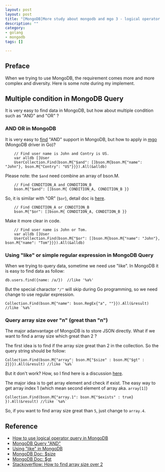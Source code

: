 ```yaml
---
layout: post
layout: post
title: "[MongoDB]More study about mongodb and mgo 3 - logical operator and like "
description: ""
category: 
- golang
- mongodb
tags: []

---
```




## Preface

When we trying to use MongoDB, the requirement comes more and more complex and diversity. Here is some note during my implement.

## Multiple condition in MongoDB Query

It is very easy to find data in MongoDB, but how about multiple condition such as "AND" and "OR" ?


### AND OR in MongoDB

It is very easy to [find](http://docs.mongodb.org/manual/reference/operator/query/and/) "AND" support in MongoDB, but how to apply in [mgo](https://labix.org/mgo) (MongoDB driver in Go)?

        // Find user name is John and Contry is US.
        var alldb []User
        UserCollection.Find(bson.M{"$and": []bson.M{bson.M{"name": "John"}, bson.M{"Contry": "US"}}}).All(&alldb)

Please note: the `$and` need combine an array of bson.M.

        // Find CONDITION_A and CONDITION_B
        bson.M{"$and": []bson.M{ CONDITION_A, CONDITION_B }}

So, it is similar with "OR" (`$or`), detail doc is [here](http://docs.mongodb.org/manual/reference/operator/query/or/).

        // Find CONDITION_A or CONDITION_B
        bson.M{"$or": []bson.M{ CONDITION_A, CONDITION_B }}

Make it more clear in code.

        // Find user name is John or Tom.
        var alldb []User
        UserCollection.Find(bson.M{"$or": []bson.M{bson.M{"name": "John"}, bson.M{"name": "Tom"}}}).All(&alldb)


### Using "like" or simple regular expression in MongoDB Query

When we trying to query data, sometime we need use "like". In MongoDB it is easy to find data as follow:

    db.users.find({name: /a/})  //like '%a%'

But the special charactor `"/"` will skip during Go programming, so we need change to use regular expression.

    Collection.Find(bson.M{"name": bson.RegEx{"a", ""}}).All(&result) //like `%a%`

###  Query array size over "n" (great than "n")

The major adanvantage of MongoDB is to store JSON directly. What if we want to find a array size which great than 2 ?

The first idea is to find if the array size great than 2 in the collection.
So the query string should be follow:

    Collection.Find(bson.M{"array": bson.M{"$size" : bson.M{"$gt" : 2}}}).All(&result) //like `%a%`

But it don't work? How, so I find here is a discussion [here](http://stackoverflow.com/questions/7811163/in-mongodb-how-do-i-find-documents-where-array-size-is-greater-than-1).

The major idea is to get array element and check if exist. The easy way to get array index 1 (which mean second element of array aka. `array[1]`)

    Collection.Find(bson.M{"array.1": bson.M{"$exists" : true} }).All(&result) //like `%a%`


So, if you want to find array size great than `5`, just change to `array.4`.    


## Reference

- [How to use logical operator query in MongoDB](http://stackoverflow.com/questions/26932298/mongodb-in-go-golang-with-mgo-how-to-use-logical-operators-to-query)
- [MongoDB Query "AND"](http://docs.mongodb.org/manual/reference/operator/query/and/)
- [Using "like" in MongoDB](http://stackoverflow.com/questions/3305561/how-to-query-mongodb-with-like)
- [MongoDB Doc: $size](http://docs.mongodb.org/manual/reference/operator/query/size/)
- [MongoDB Doc: $gt](http://docs.mongodb.org/manual/reference/operator/query/size/)
- [Stackoverflow: How to find array size over 2](http://stackoverflow.com/questions/7811163/in-mongodb-how-do-i-find-documents-where-array-size-is-greater-than-1)
